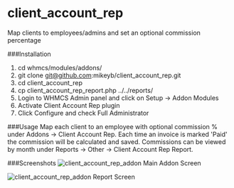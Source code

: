 # client_account_rep
Map clients to employees/admins and set an optional commission percentage

###Installation
1. cd whmcs/modules/addons/
2. git clone git@github.com:mikeyb/client_account_rep.git
3. cd client_account_rep
4. cp client_account_rep_report.php ../../reports/
5. Login to WHMCS Admin panel and click on Setup -> Addon Modules
6. Activate Client Account Rep plugin
7. Click Configure and check Full Administrator

###Usage
Map each client to an employee with optional commission % under Addons -> Client Account Rep.  Each time an invoice is marked 'Paid' the commission will be calculated and saved.  Commissions can be viewed by month under Reports -> Other -> Client Account Rep Report.

###Screenshots
![client_account_rep_addon](https://downsouth.hosting/screenshots/addons/client_account_rep/client_account_rep_addon.png)
Main Addon Screen

![client_account_rep_addon](https://downsouth.hosting/screenshots/addons/client_account_rep/client_account_rep_report.png)
Report Screen
